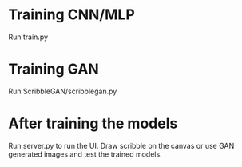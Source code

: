 # Training CNN/MLP

Run train.py

# Training GAN

Run ScribbleGAN/scribblegan.py

# After training the models

Run server.py to run the UI. Draw scribble on the canvas or use GAN generated images and test the trained models.
